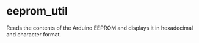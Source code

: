 # eeprom_util

Reads the contents of the Arduino EEPROM and displays it in hexadecimal and character format.
